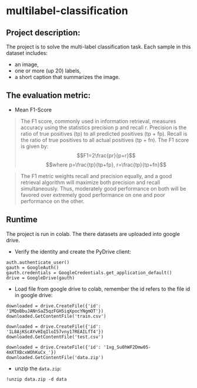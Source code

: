 # multilabel-classification
## Project description:
The project is to solve the multi-label classification task. Each sample in this dataset includes:  
* an image,  
* one or more (up 20) labels,  
* a short caption that summarizes the image.  

## The evaluation metric:
* Mean F1-Score  
>The F1 score, commonly used in information retrieval, measures accuracy using the statistics precision p and recall r. Precision is the ratio of true positives (tp) to all predicted positives (tp + fp). Recall is the ratio of true positives to all actual positives (tp + fn). The F1 score is given by:  
$$F1=2\frac{pr}{p+r}$$ $$where  p=\frac{tp}{tp+fp}, r=\frac{tp}{tp+fn}$$

>The F1 metric weights recall and precision equally, and a good retrieval algorithm will maximize both precision and recall simultaneously. Thus, moderately good performance on both will be favored over extremely good performance on one and poor performance on the other.

## Runtime
The project is run in colab. The there datasets are uploaded into google drive.
* Verify the identity and create the PyDrive client:
```
auth.authenticate_user()
gauth = GoogleAuth()
gauth.credentials = GoogleCredentials.get_application_default()
drive = GoogleDrive(gauth)
```
* Load file from google drive to colab, remember the id refers to the file id in google drive:
```
downloaded = drive.CreateFile({'id': '1MQoBbuJANnSaZ5qzFGH5iqXpocYNgmOT'})
downloaded.GetContentFile('train.csv')

downloaded = drive.CreateFile({'id': '1L8AjKScAYvHIqIloI57vny17REAILfT4'})
downloaded.GetContentFile('test.csv')

downloaded = drive.CreateFile({'id': '1xg_Su0hWF2Dmw05-4mXTXBcxWOhKuCx_'})
downloaded.GetContentFile('data.zip')
```
* unzip the `data.zip`:
```
!unzip data.zip -d data
```
